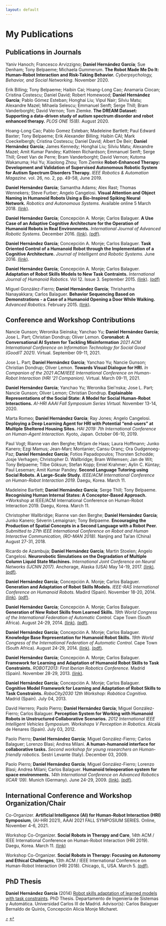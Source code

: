 ```yaml
---
layout: default
---
```


# [](#my-publications)My Publications


## Publications in Journals

<span> Yaniv Hanoch; Francesco Arvizzigno; <span>**Daniel Hernández García**</span>; Sue Denham; Tony Belpaeme; Michaela Gummerum. <span>**The Robot Made Me Do It: Human–Robot Interaction and Risk-Taking Behavior.**</span> <span>*Cyberpsychology, Behavior, and Social Networking*</span>. November 2020. </span>

<span> Erik Billing; Tony Belpaeme; Haibin Cai; Hoang-Long Cao; Anamaria Ciocan; Cristina Costescu; Daniel David; Robert Homewood; <span>**Daniel Hernández García**</span>; Pablo Gómez Esteban; Honghai Liu; Vipul Nair; Silviu Matu; Alexandre Mazel; Mihaela Selescu; Emmanuel Senft; Serge Thill; Bram Vanderborght; David Vernon; Tom Ziemke. <span>**The DREAM Dataset: Supporting a data-driven study of autism spectrum disorder and robot enhanced therapy.**</span> <span>*PLOS ONE 15(8).*</span> August 2020. </span>

<span> Hoang-Long Cao; Pablo Gomez Esteban; Madeleine Bartlett; Paul Edward Baxter; Tony Belpaeme; Erik Alexander Billing; Haibin CAI; Mark Coeckelbergh; Cristina Costescu; Daniel David; Albert De Beir; <span>**Daniel Hernández García**</span>; James Kennedy; Honghai Liu; Silviu Matu; Alexandre Mazel; Amit Kumar Pandey; Kathleen Richardson; Emmanuel Senft; Serge Thill; Greet Van de Perre; Bram Vanderborght; David Vernon; Kutoma Wakanuma; Hui Yu; Xiaolong Zhou; Tom Ziemke <span>**Robot-Enhanced Therapy: Development and Validation of Supervised Autonomous Robotic System for Autism Spectrum Disorders Therapy.**</span> <span>*IEEE Robotics \& Automation Magazine.*</span> vol. 26, no. 2, pp. 49-58, June 2019. </span>

<span><span>**Daniel Hernández García**</span>; Samantha Adams; Alex Rast; Thomas Wennekers; Steve Furber; Angelo Cangelosi.
<span>**Visual Attention and Object Naming in Humanoid Robots Using a Bio-Inspired Spiking Neural Network.**</span> <span>*Robotics and Autonomous Systems.*</span> Available online 5 March 2018.
 </span> [(link)](https://www.sciencedirect.com/science/article/pii/S0921889017302439).

<span><span>**Daniel Hernández García**</span>; Concepción A. Monje;
Carlos Balaguer. <span>**A Use Case of an Adaptive Cognitive
Architecture for the Operation of Humanoid Robots in Real
Environments.**</span> <span>*International Journal of Advanced Robotic
Systems.*</span> December 2016. </span> [(link)](http://journals.sagepub.com/doi/full/10.1177/1729881416678133). [(pdf)](http://journals.sagepub.com/doi/pdf/10.1177/1729881416678133).

<span><span>**Daniel Hernández García**</span>; Concepción A. Monje;
Carlos Balaguer. <span>**Task Oriented Control of a Humanoid Robot
through the Implementation of a Cognitive Architecture.**</span>
<span>*Journal of Intelligent and Robotic Systems.*</span> June 2016.
</span> [(link)](https://link.springer.com/article/10.1007/s10846-016-0383-7).

<span><span>**Daniel Hernández García**</span>; Concepción A. Monje;
Carlos Balaguer. <span>**Adaptation of Robot Skills Models to New Task
Contraints.**</span> <span>*International Journal of Humanoid
Robotics.*</span> Vol 12. Issue 3. September 2015. </span> [(link)](http://www.worldscientific.com/doi/abs/10.1142/S0219843615500243). [(pdf)](http://www.worldscientific.com/doi/pdf/10.1142/S0219843615500243)

<span>Miguel González-Fierro; <span>**Daniel Hernández García**</span>;
Thrishantha Nanayakkara; Carlos Balaguer. <span>**Behavior Sequencing
Based on Demonstrations - a Case of a Humanoid Opening a Door While
Walking.**</span> <span>*Advanced Robotics.*</span> February 2015.
</span> [(link)](http://www.tandfonline.com/doi/abs/10.1080/01691864.2014.992955).


## Conference and Workshop Contributions

<span>Nancie Gunson; Weronika Sieinska; Yanchao Yu; <span>**Daniel Hernández García**</span>; Jose L. Part; Christian Dondrup; Oliver Lemon. <span>**Coronabot: A Conversational AI System for Tackling Misinformation**</span> <span>*2021 ACM International Conference on Information Technology for Social Good (GoodIT 2021).*</span> Virtual. September 09-11, 2021.</span>

<span>Jose L. Part; <span>**Daniel Hernández García**</span>; Yanchao Yu; Nancie Gunson; Christian Dondrup; Oliver Lemon. <span>**Towards Visual Dialogue for HRI.**</span> <span>*In Companion of the 2021 ACM/IEEE International Conference on Human-Robot Interaction (HRI '21 Companion).*</span> Virtual. March 09-11, 2021.</span>

<span><span>**Daniel Hernández García**</span>; Yanchao Yu; Weronika Siei\'nska; Jose L. Part; Nancie Gunson; Oliver Lemon; Christian Dondrup. <span>**Explainable Representations of the Social State: A Model for Social Human-Robot Interactions.**</span> <span>*AI-HRI AAAI Fall Symposium Series Virtual.*</span> November 13-14, 2020.</span>

<span>Marta Romeo; <span>**Daniel Hernández García**</span>; Ray Jones; Angelo Cangelosi. <span>**Deploying a Deep Learning Agent for HRI with Potential “end-users” at Multiple Sheltered Housing Sites.**</span> <span>*HAI 2019: 7th International Conference on Human-Agent Interaction.*</span> Kyoto, Japan. October 06-10, 2019.</span>

<span>Paul Vogt; Rianne van den Berghe; Mirjam de Haas; Laura Hoffmann; Junko Kanero; Ezgi Mamus; Jean-Marc Montanier; Cansu Oranç; Ora Oudgenoeg-Paz; <span>**Daniel Hernández García**</span>; Fotios Papadopoulos; Thorsten Schodde; Josje Verhagen; Christopher D. Wallbridge; Bram Willemsen; Jan de Wit; Tony Belpaeme; Tilbe Göksun; Stefan Kopp; Emiel Krahmer; Aylin C. Küntay; Paul Leseman; Amit Kumar Pandey. <span>**Second Language Tutoring using Social Robots. A Large-Scale Study.**</span> <span>*IEEE/ACM International Conference on Human-Robot Interaction 2019.*</span> Daegu, Korea. March 11.</span>

<span>Madeleine Bartlett; <span>**Daniel Hernández García**</span>; Serge Thill; Tony Belpaeme. <span>**Recognising Human Internal States: A Conceptor-Based Approach.**</span> <span>*Workshop at IEEE/ACM International Conference on Human-Robot Interaction 2019.</span> Daegu, Korea. March 11.</span>

<span>Christopher Wallbridge; Rianne van den Berghe; <span>**Daniel Hernández García**</span>; Junko Kanero; Séverin Lemaignan; Tony Belpaeme. <span>**Encouraging the Production of Spatial Concepts in a Second Language with a Robot Peer.**</span> <span>*Submitted to 27th IEEE International Conference on Robot and Human Interactive Communication, (RO-MAN 2018).*</span> Nanjing and Tai’an (China) August 27-31, 2018. </span>

<span>Ricardo de Azambuja; <span>**Daniel Hernández García**</span>;
Martin Stoelen; Angelo Cangelosi. <span>**Neurorobotic Simulations on
the Degradation of Multiple Column Liquid State Machines.**</span>
<span>*International Joint Conference on Neural Networks (IJCNN
2017).*</span> Anchorage, Alaska (USA) May 14-19, 2017. </span> [(link)](http://ieeexplore.ieee.org/document/7965834/). [(pdf)](http://ieeexplore.ieee.org/stamp/stamp.jsp?tp=&arnumber=7965834).

<span><span>**Daniel Hernández García**</span>; Concepción A. Monje;
Carlos Balaguer. <span>**Generation and Adaptation of Robot Skills
Models.**</span> <span>*IEEE-RAS International Conference on Humanoid
Robots.*</span> Madird (Spain). November 18-20, 2014. </span> [(link)](http://ieeexplore.ieee.org/document/7041356/). [(pdf)](http://ieeexplore.ieee.org/stamp/stamp.jsp?tp=&arnumber=7041356).

<span><span>**Daniel Hernández García**</span>; Concepción A. Monje;
Carlos Balaguer. <span>**Generation of New Robot Skills from Learned
Skills.**</span> <span>*19th World Congress of the International
Federation of Automatic Control.*</span> Cape Town (South Africa).
August 24-29, 2014. </span> [(link)](https://doi.org/10.3182/20140824-6-ZA-1003.02232). [(pdf)](https://www.sciencedirect.com/science/article/pii/S1474667016420720/pdf?md5=679f1de6238bc7f6e7d66289637b8996&pid=1-s2.0-S1474667016420720-main.pdf).

<span><span>**Daniel Hernández García**</span>; Concepción A. Monje;
Carlos Balaguer. <span>**Knowledge Base Representation for Humanoid
Robot Skills.**</span> <span>*19th World Congress of the International
Federation of Automatic Control.*</span> Cape Town (South Africa).
August 24-29, 2014. </span> [(link)](https://doi.org/10.3182/20140824-6-ZA-1003.02229). [(pdf)](https://www.sciencedirect.com/science/article/pii/S1474667016420744/pdf?md5=9cf2d07c47f088099e5390849602b989&pid=1-s2.0-S1474667016420744-main.pdf).

<span><span>**Daniel Hernández García**</span>; Concepción A. Monje;
Carlos Balaguer. <span>**Framework for Learning and Adaptation of
Humanoid Robot Skills to Task Constraints.**</span> <span>*ROBOT2013:
First Iberian Robotics Conference.*</span> Madrid (Spain). November
28-29, 2013. </span> [(link)](https://link.springer.com/chapter/10.1007%2F978-3-319-03413-3_41).

<span><span>**Daniel Hernández García**</span>; Concepción A. Monje;
Carlos Balaguer. <span>**Cognitive Model Framework for Learning and
Adaptation of Robot Skills to Task Constraints.**</span>
<span>*RoboCity2030 12th Workshop: Robótica Cognitiva.*</span> Madrid
(Spain). July 04, 2013. </span>

<span>David
Herrero; Paolo Pierro; <span>**Daniel Hernández García**</span>; Miguel González-Fierro; Carlos Balaguer. <span>**Perception
System for Working with Humanoid Robots in Unstructured Collaborative
Scenarios.**</span> <span>*2012 International IEEE Intelligent Vehicles
Symposium. Workshops V Perception in Robotics.*</span> Alcalá de Henares
(Spain). July 03, 2012. </span>

<span>Paolo Pierro; <span>**Daniel Hernández García**</span>; Miguel
González-Fierro; Carlos Balaguer; Lorenzo Blasi; Andrea Milani.
<span>**A human-humanoid interface for collaborative tasks.**</span>
<span>*Second workshop for young researchers on Human-friendly
robotics.*</span> Sestri Levante (Italy). December 03, 2009. </span>

<span>Paolo Pierro; <span>**Daniel Hernández García**</span>; Miguel
González-Fierro; Lorenzo Blasi; Andrea Milani; Carlos Balaguer.
<span>**Humanoid teleoperation system for space environments.**</span>
<span>*14th International Conference on Advanced Robotics (ICAR
’09).*</span> Munich (Germany). June 24-29, 2009. </span> [(link)](http://ieeexplore.ieee.org/document/5174679/). [(pdf)](http://ieeexplore.ieee.org/stamp/stamp.jsp?tp=&arnumber=5174679).


## International Conference and Workshop Organization/Chair

Co-Organizer. **Artificial Intelligence (AI) for Human-Robot Interaction (HRI) Symposium**, (AI-HRI 2021), AAAI 2021 FALL SYMPOSIUM SERIES. Online, November 4-6, 2021.

Workshop Co-Organizer. **Social Robots in Therapy and Care**, 14th ACM / IEEE International Conference on Human-Robot Interaction (HRI 2019). Daegu, Korea. March 11.
[(link)](https://dl.acm.org/doi/10.5555/3378680.3378845)

Workshop Co-Organizer. **Social Robots in Therapy: Focusing on Autonomy and Ethical Challenges**, 13th ACM / IEEE International Conference on Human-Robot Interaction (HRI 2018). Chicago, IL, USA. March 5. [(pdf)](http://delivery.acm.org/10.1145/3180000/3173562/p391-g.-esteban.pdf?ip=141.163.105.134&id=3173562&acc=OPEN&key=BF07A2EE685417C5%2EF0CFB63AC02EEA16%2E4D4702B0C3E38B35%2E6D218144511F3437&__acm__=1522690213_7b75f2b75f61d0f6e1b0cca99f1b2851).



## PhD Thesis


**Daniel Hernández García** (2014) [Robot skills adaptation of learned models with task constraints](https://e-archivo.uc3m.es/handle/10016/20783). PhD Thesis. Departamento de Ingeniería de Sistemas y Automática. Universidad Carlos III de Madrid. Advisor(s): Carlos Balaguer Bernaldo de Quirós, Concepción Alicia Monje Micharet.



<!-- #### [jump to top](#my-publications)
#### [back](javascript:history.back()) -->

[:arrow_heading_up:](#about-me) [:leftwards_arrow_with_hook:](javascript:history.back())
